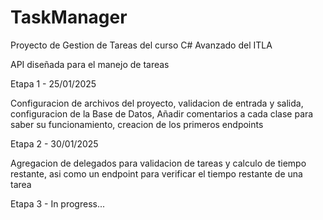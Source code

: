 # TaskManager

Proyecto de Gestion de Tareas del curso C# Avanzado del ITLA

API diseñada para el manejo de tareas

Etapa 1 - 25/01/2025

Configuracion de archivos del proyecto, validacion de entrada y salida, configuracion de la Base de Datos,
Añadir comentarios a cada clase para saber su funcionamiento, creacion de los primeros endpoints

Etapa 2 - 30/01/2025

Agregacion de delegados para validacion de tareas y calculo de tiempo restante, asi como un endpoint para verificar el tiempo restante de una tarea

Etapa 3 - In progress...
